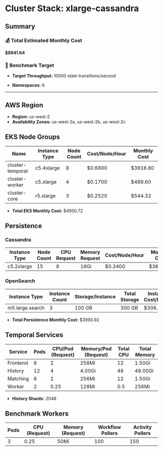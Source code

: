 # Cluster Stack: xlarge-cassandra

## Summary

### 💰 Total Estimated Monthly Cost
**$8941.64**

### 🎯 Benchmark Target
- **Target Throughput:** 10000 state transitions/second

- **Namespaces:** 6

---

## AWS Region
- **Region:** us-west-2
- **Availability Zones:** us-west-2a, us-west-2b, us-west-2c

## EKS Node Groups
| Name | Instance Type | Node Count | Cost/Node/Hour | Monthly Cost |
|------|--------------|------------|----------------|-------------|
| cluster-temporal | c5.4xlarge | 8 | $0.6800 | $3916.80 |
| cluster-worker | c5.xlarge | 4 | $0.1700 | $489.60 |
| cluster-core | r5.xlarge | 3 | $0.2520 | $544.32 |

- **Total EKS Monthly Cost:** $4950.72

## Persistence
### Cassandra
| Instance Type | Node Count | CPU Request | Memory Request | Cost/Node/Hour | Monthly Cost |
|--------------|------------|-------------|----------------|----------------|-------------|
| c5.2xlarge | 15 | 8 | 16Gi | $0.3400 | $3672.00 |
### OpenSearch
| Instance Type | Instance Count | Storage/Instance | Total Storage | Instance Cost/Month | Storage Cost/Month | Total Cost/Month |
|---------------|----------------|------------------|---------------|---------------------|--------------------|--------------------|
| m5.large.search | 3 | 100 GB | 300 GB | $306.72 | $12.20 | $318.92 |

- **Total Persistence Monthly Cost:** $3990.92

## Temporal Services

| Service   | Pods | CPU/Pod (Request) | Memory/Pod (Request) | Total CPU | Total Memory |
|-----------|------|-------------------|----------------------|-----------|-------------|
| Frontend  | 6    | 2               | 256Mi                | 12       | 1.50Gi     |
| History   | 12    | 4               | 4.00Gi                | 48       | 48.00Gi     |
| Matching  | 6    | 2               | 256Mi                | 12       | 1.50Gi     |
| Worker    | 2    | 0.25               | 128Mi                | 0.5       | 256Mi     |

- **History Shards:** 2048

## Benchmark Workers

| Pods | CPU (Request) | Memory (Request) | Workflow Pollers | Activity Pollers |
|------|---------------|------------------|------------------|------------------|
| 3 | 0.25 | 50Mi | 100 | 150 |

